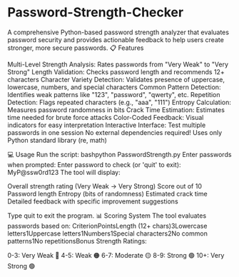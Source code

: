 # Password-Strength-Checker
A comprehensive Python-based password strength analyzer that evaluates password security and provides actionable feedback to help users create stronger, more secure passwords.
📋 Features

Multi-Level Strength Analysis: Rates passwords from "Very Weak" to "Very Strong"
Length Validation: Checks password length and recommends 12+ characters
Character Variety Detection: Validates presence of uppercase, lowercase, numbers, and special characters
Common Pattern Detection: Identifies weak patterns like "123", "password", "qwerty", etc.
Repetition Detection: Flags repeated characters (e.g., "aaa", "111")
Entropy Calculation: Measures password randomness in bits
Crack Time Estimation: Estimates time needed for brute force attacks
Color-Coded Feedback: Visual indicators for easy interpretation
Interactive Interface: Test multiple passwords in one session
No external dependencies required! Uses only Python standard library (re, math)

💻 Usage
Run the script:
bashpython PasswordStrength.py
Enter passwords when prompted:
Enter password to check (or 'quit' to exit): MyP@ssw0rd123
The tool will display:

Overall strength rating (Very Weak → Very Strong)
Score out of 10
Password length
Entropy (bits of randomness)
Estimated crack time
Detailed feedback with specific improvement suggestions

Type quit to exit the program.
📊 Scoring System
The tool evaluates passwords based on:
CriterionPointsLength (12+ chars)3Lowercase letters1Uppercase letters1Numbers1Special characters2No common patterns1No repetitionsBonus
Strength Ratings:

0-3: Very Weak 🔴
4-5: Weak 🟠
6-7: Moderate 🟡
8-9: Strong 🟢
10+: Very Strong 🟢

